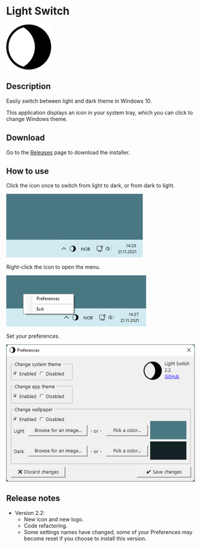 ﻿# Light Switch

<img src="Readme/Logo.png" width="120" height="120">

## Description

Easily switch between light and dark theme in Windows 10.

This application displays an icon in your system tray, which you can click to change Windows theme.

## Download

Go to the [Releases](https://github.com/wireless-r/Light-Switch/releases) page to download the installer.

## How to use

Click the icon once to switch from light to dark, or from dark to light.

![Screenshot](Readme/Screen.gif)

Right-click the icon to open the menu.

![Screenshot](Readme/Context-Menu.png)

Set your preferences.

![Screenshot](Readme/Preferences.png)

## Release notes

- Version 2.2:
  - New icon and new logo.
  - Code refactoring.
  - Some settings names have changed, some of your Preferences may become reset if you choose to install this version.